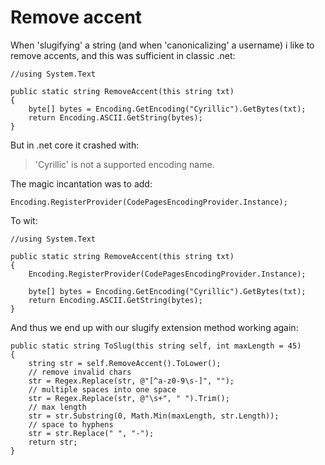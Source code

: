 ﻿# Remove accent

When 'slugifying' a string (and when 'canonicalizing' a username) i like to remove accents, and this was sufficient in classic .net:


    //using System.Text

    public static string RemoveAccent(this string txt)
    {
        byte[] bytes = Encoding.GetEncoding("Cyrillic").GetBytes(txt);
        return Encoding.ASCII.GetString(bytes);
    }


But in .net core it crashed with:


> 'Cyrillic' is not a supported encoding name.


The magic incantation was to add:

    Encoding.RegisterProvider(CodePagesEncodingProvider.Instance);

To wit:

    //using System.Text

    public static string RemoveAccent(this string txt)
    {
        Encoding.RegisterProvider(CodePagesEncodingProvider.Instance);

        byte[] bytes = Encoding.GetEncoding("Cyrillic").GetBytes(txt);
        return Encoding.ASCII.GetString(bytes);
    }

And thus we end up with our slugify extension method working again:

    public static string ToSlug(this string self, int maxLength = 45)
    {
        string str = self.RemoveAccent().ToLower();
        // remove invalid chars
        str = Regex.Replace(str, @"[^a-z0-9\s-]", "");
        // multiple spaces into one space
        str = Regex.Replace(str, @"\s+", " ").Trim();
        // max length
        str = str.Substring(0, Math.Min(maxLength, str.Length));
        // space to hyphens
        str = str.Replace(" ", "-");
        return str;
    }